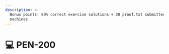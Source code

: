 ```yaml
---
description: >-
  Bonus points: 80% correct exercise solutions + 30 proof.txt submitted for lab
  machines
---
```


# 💻 PEN-200